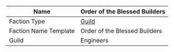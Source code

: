 | Name | Order of the Blessed Builders |
| ---  | --- |
| Faction Type |  [Guild](datasworn:oracle_rollable:starforged/faction/guild)  |
| Faction Name Template |  Order of the Blessed Builders  |
| Guild |  Engineers  |
